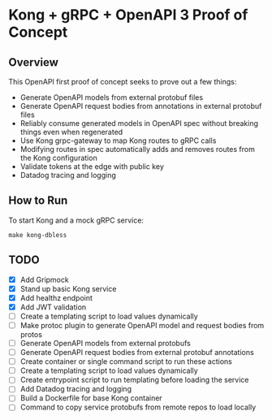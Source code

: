 # Kong + gRPC + OpenAPI 3 Proof of Concept

## Overview

This OpenAPI first proof of concept seeks to prove out a few things:

- Generate OpenAPI models from external protobuf files
- Generate OpenAPI request bodies from annotations in external protobuf files
- Reliably consume generated models in OpenAPI spec without breaking things even
when regenerated
- Use Kong grpc-gateway to map Kong routes to gRPC calls
- Modifying routes in spec automatically adds and removes routes from the Kong
configuration
- Validate tokens at the edge with public key
- Datadog tracing and logging

## How to Run

To start Kong and a mock gRPC service:

```shell
make kong-dbless
```

## TODO

- [x] Add Gripmock
- [x] Stand up basic Kong service
- [x] Add healthz endpoint
- [x] Add JWT validation
- [ ] Create a templating script to load values dynamically
- [ ] Make protoc plugin to generate OpenAPI model and request bodies from protos
- [ ] Generate OpenAPI models from external protobufs
- [ ] Generate OpenAPI request bodies from external protobuf annotations
- [ ] Create container or single command script to run these actions
- [ ] Create a templating script to load values dynamically
- [ ] Create entrypoint script to run templating before loading the service
- [ ] Add Datadog tracing and logging
- [ ] Build a Dockerfile for base Kong container
- [ ] Command to copy service protobufs from remote repos to load locally
